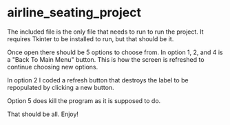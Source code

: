 # airline_seating_project

The included file is the only file that needs to run to run the project. It requires Tkinter to be installed to run, but that should be it.

Once open there should be 5 options to choose from. In option 1, 2, and 4 is a "Back To Main Menu" button. 
This is how the screen is refreshed to continue choosing new options.

In option 2 I coded a refresh button that destroys the label to be repopulated by clicking a new button.

Option 5 does kill the program as it is supposed to do.

That should be all. Enjoy!
